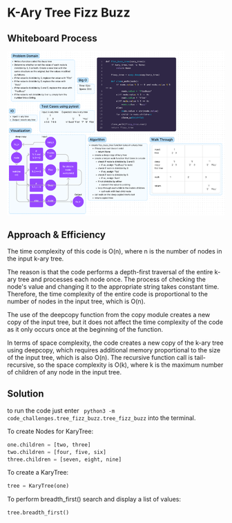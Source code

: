 # K-Ary Tree Fizz Buzz

## Whiteboard Process

![tree-fizz-buzz whiteboard](tree-fizz-buzz-wb.png)

## Approach & Efficiency

The time complexity of this code is O(n), where n is the number of nodes in the input k-ary tree.

The reason is that the code performs a depth-first traversal of the entire k-ary tree and processes each node once. The process of checking the node's value and changing it to the appropriate string takes constant time. Therefore, the time complexity of the entire code is proportional to the number of nodes in the input tree, which is O(n).

The use of the deepcopy function from the copy module creates a new copy of the input tree, but it does not affect the time complexity of the code as it only occurs once at the beginning of the function.

In terms of space complexity, the code creates a new copy of the k-ary tree using deepcopy, which requires additional memory proportional to the size of the input tree, which is also O(n). The recursive function call is tail-recursive, so the space complexity is O(k), where k is the maximum number of children of any node in the input tree.


## Solution
to run the code just enter
```  python3 -m code_challenges.tree_fizz_buzz.tree_fizz_buzz ```
into the terminal.

To create Nodes for KaryTree:
```python
one.children = [two, three]
two.children = [four, five, six]
three.children = [seven, eight, nine]
```

To create a KaryTree:
```python
tree = KaryTree(one)
```

To perform breadth_first() search and display a list of values:
```python
tree.breadth_first()
```

